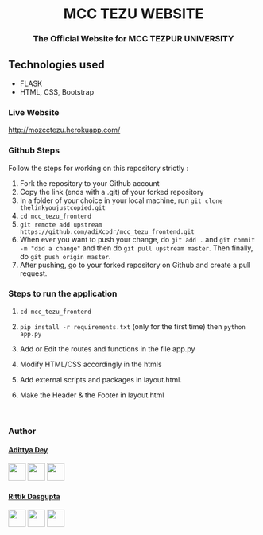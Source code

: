 <h1 align="center" >MCC TEZU WEBSITE</h1>
<h3 align="center">The Official Website for MCC TEZPUR UNIVERSITY</h3>

## Technologies used
* FLASK
* HTML, CSS, Bootstrap

### Live Website
http://mozcctezu.herokuapp.com/


### Github Steps
Follow the steps for working on this repository strictly :
1. Fork the repository to your Github account
2. Copy the link (ends with a .git) of your forked repository
3. In a folder of your choice in your local machine, run `git clone thelinkyoujustcopied.git`
4. `cd mcc_tezu_frontend`
5. `git remote add upstream https://github.com/adiXcodr/mcc_tezu_frontend.git` 
6. When ever you want to push your change, do `git add .` and `git commit -m "did a change"` and then do `git pull upstream master`. Then finally, do `git push origin master`.
7. After pushing, go to your forked repository on Github and create a pull request.



### Steps to run the application

1. `cd mcc_tezu_frontend`
   
2. `pip install -r requirements.txt` (only for the first time) then `python app.py`

3. Add or Edit the routes and functions in the file app.py

4. Modify HTML/CSS accordingly in the htmls

5. Add external scripts and packages in layout.html. 

6. Make the Header & the Footer in layout.html


<br> 

### Author

#### [Adittya Dey](https://github.com/adiXcodr)

[<img src="https://image.flaticon.com/icons/svg/185/185964.svg" width="35" padding="10">](https://www.linkedin.com/in/adittya-dey-3966b916b/)
[<img src="https://image.flaticon.com/icons/svg/185/185981.svg" width="35" padding="10">](https://www.facebook.com/adittya.dey.3)
[<img src="https://image.flaticon.com/icons/svg/185/185985.svg" width="35" padding="10">](https://www.instagram.com/adixdey/)

#### [Rittik Dasgupta](https://github.com/hrk2023)

[<img src="https://image.flaticon.com/icons/svg/185/185964.svg" width="35" padding="10">](https://www.linkedin.com/in/rittik-dasgupta-a6820117a/)
[<img src="https://image.flaticon.com/icons/svg/185/185981.svg" width="35" padding="10">](https://www.facebook.com/hritick.dasgupta)
[<img src="https://image.flaticon.com/icons/svg/185/185985.svg" width="35" padding="10">](https://www.instagram.com/hritickdasgupta/)

